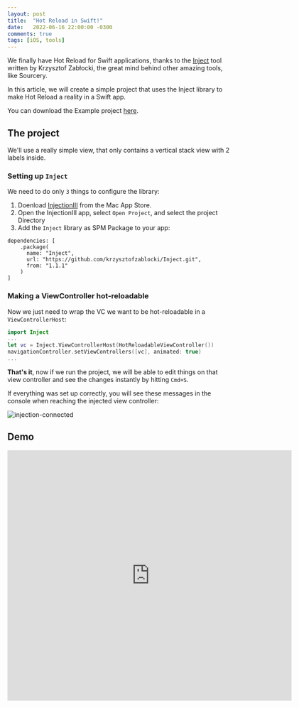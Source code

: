 ```yaml
---
layout: post
title:  "Hot Reload in Swift!"
date:   2022-06-16 22:00:00 -0300
comments: true
tags: [iOS, tools]
---
```


We finally have Hot Reload for Swift applications, thanks to the [Inject](https://github.com/krzysztofzablocki/Inject) tool written by Krzysztof Zabłocki, the great mind behind other amazing tools, like Sourcery.

In this article, we will create a simple project that uses the Inject library to make Hot Reload a reality in a Swift app.

You can download the Example project [here](https://github.com/mdb1/HotReloadExample).

## The project

We'll use a really simple view, that only contains a vertical stack view with 2 labels inside.

### Setting up `Inject`

We need to do only `3` things to configure the library:

1. Doenload [InjectionIII](https://apps.apple.com/ar/app/injectioniii/id1380446739?l=en&mt=12) from the Mac App Store.
2. Open the InjectionIII app, select `Open Project`, and select the project Directory
3. Add the `Inject` library as SPM Package to your app:
```
dependencies: [
    .package(
      name: "Inject",
      url: "https://github.com/krzysztofzablocki/Inject.git",
      from: "1.1.1"
    )
]
```

### Making a ViewController hot-reloadable

Now we just need to wrap the VC we want to be hot-reloadable in a `ViewControllerHost`:

```swift
import Inject
...
let vc = Inject.ViewControllerHost(HotReloadableViewController())
navigationController.setViewControllers([vc], animated: true)
...
```

**That's it**, now if we run the project, we will be able to edit things on that view controller and see the changes instantly by hitting `Cmd+S`.

If everything was set up correctly, you will see these messages in the console when reaching the injected view controller:

![injection-connected]({{static.static_files}}/resources/hot-reload/injection-connected.png)

## Demo

<iframe src="https://player.vimeo.com/video/721292169?h=6d7ea3f03f" width="640" height="564" frameborder="0" allow="autoplay; fullscreen" allowfullscreen></iframe>